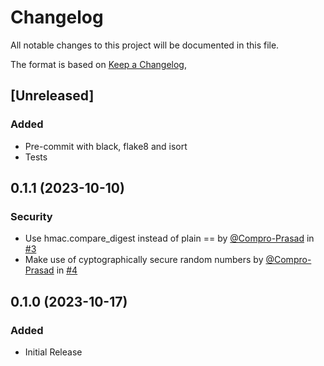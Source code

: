 # Changelog
All notable changes to this project will be documented in this file.

The format is based on [Keep a Changelog](https://keepachangelog.com/en/1.0.0/),

## [Unreleased]
### Added
- Pre-commit with black, flake8 and isort
- Tests

## 0.1.1 (2023-10-10)
### Security
- Use hmac.compare_digest instead of plain == by [@Compro-Prasad](https://github.com/Compro-Prasad) in [#3](https://github.com/nogoodusername/simple-otp/pull/3)
- Make use of cyptographically secure random numbers by [@Compro-Prasad](https://github.com/Compro-Prasad) in [#4](https://github.com/nogoodusername/simple-otp/pull/4)

## 0.1.0 (2023-10-17)
### Added
- Initial Release
